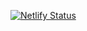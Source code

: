 [![Netlify Status](https://api.netlify.com/api/v1/badges/04121dd7-8445-47f5-ba79-93b03512e28f/deploy-status)](https://app.netlify.com/sites/cortosconto-temp/deploys)
